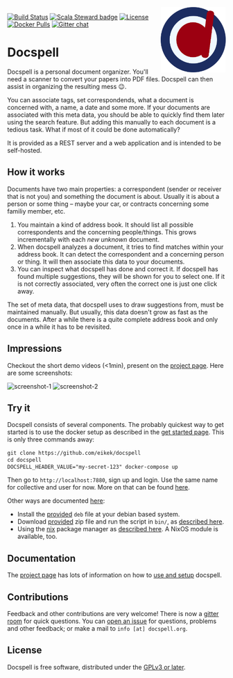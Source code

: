 <img align="right" src="./artwork/logo-only.svg" height="150px" style="padding-left: 20px"/>

[![Build Status](https://img.shields.io/travis/eikek/docspell?style=flat-square)](https://travis-ci.org/eikek/docspell)
[![Scala Steward badge](https://img.shields.io/badge/Scala_Steward-helping-blue.svg?style=flat-square&logo=data:image/png;base64,iVBORw0KGgoAAAANSUhEUgAAAA4AAAAQCAMAAAARSr4IAAAAVFBMVEUAAACHjojlOy5NWlrKzcYRKjGFjIbp293YycuLa3pYY2LSqql4f3pCUFTgSjNodYRmcXUsPD/NTTbjRS+2jomhgnzNc223cGvZS0HaSD0XLjbaSjElhIr+AAAAAXRSTlMAQObYZgAAAHlJREFUCNdNyosOwyAIhWHAQS1Vt7a77/3fcxxdmv0xwmckutAR1nkm4ggbyEcg/wWmlGLDAA3oL50xi6fk5ffZ3E2E3QfZDCcCN2YtbEWZt+Drc6u6rlqv7Uk0LdKqqr5rk2UCRXOk0vmQKGfc94nOJyQjouF9H/wCc9gECEYfONoAAAAASUVORK5CYII=)](https://scala-steward.org)
[![License](https://img.shields.io/github/license/eikek/docspell.svg?style=flat-square&color=steelblue)](https://github.com/eikek/docspell/blob/master/LICENSE.txt)
[![Docker Pulls](https://img.shields.io/docker/pulls/eikek0/docspell?color=steelblue)](https://hub.docker.com/r/eikek0/docspell)
[![Gitter chat](https://img.shields.io/gitter/room/eikek/docspell?style=flat-square&color=steelblue)](https://gitter.im/eikek/docspell)

# Docspell

Docspell is a personal document organizer. You'll need a scanner to
convert your papers into PDF files. Docspell can then assist in
organizing the resulting mess :wink:.

You can associate tags, set correspondends, what a document is
concerned with, a name, a date and some more. If your documents are
associated with this meta data, you should be able to quickly find
them later using the search feature. But adding this manually to each
document is a tedious task. What if most of it could be done
automatically?

It is provided as a REST server and a web application and is intended
to be self-hosted.


## How it works

Documents have two main properties: a correspondent (sender or
receiver that is not you) and something the document is about. Usually
it is about a person or some thing – maybe your car, or contracts
concerning some familiy member, etc.

1. You maintain a kind of address book. It should list all possible
   correspondents and the concerning people/things. This grows
   incrementally with each *new unknown* document.
2. When docspell analyzes a document, it tries to find matches within
   your address book. It can detect the correspondent and a concerning
   person or thing. It will then associate this data to your
   documents.
3. You can inspect what docspell has done and correct it. If docspell
   has found multiple suggestions, they will be shown for you to
   select one. If it is not correctly associated, very often the
   correct one is just one click away.

The set of meta data, that docspell uses to draw suggestions from,
must be maintained manually. But usually, this data doesn't grow as
fast as the documents. After a while there is a quite complete address
book and only once in a while it has to be revisited.


## Impressions

Checkout the short demo videos (<1min), present on the [project
page](https://docspell.org/#demos). Here are some screenshots:

![screenshot-1](https://raw.githubusercontent.com/eikek/docspell/master/website/site/content/docs/webapp/docspell-curate-1.jpg)
![screenshot-2](https://raw.githubusercontent.com/eikek/docspell/master/website/site/content/docs/webapp/docspell-curate-2.jpg)


## Try it

Docspell consists of several components. The probably quickest way to
get started is to use the docker setup as described in the [get started
page](https://docspell.org/#get-started). This is only three commands
away:

``` shell
git clone https://github.com/eikek/docspell
cd docspell
DOCSPELL_HEADER_VALUE="my-secret-123" docker-compose up
```

Then go to `http://localhost:7880`, sign up and login. Use the same
name for collective and user for now. More on that can be found
[here](https://docspell.org/docs/intro/).

Other ways are documented
[here](https://docspell.org/docs/install/quickstart/):

- Install the [provided](https://github.com/eikek/docspell/releases)
  `deb` file at your debian based system.
- Download [provided](https://github.com/eikek/docspell/releases) zip
  file and run the script in `bin/`, as [described
  here](https://docspell.org/docs/install/installing/#download-unpack-run).
- Using the [nix](https://nixos.org/nix) package manager as [described
  here](https://docspell.org/docs/install/installing/#nix). A NixOS
  module is available, too.


## Documentation

The [project page](https://docspell.org) has lots of information on
how to [use and setup](https://docspell.org/docs) docspell.


## Contributions

Feedback and other contributions are very welcome! There is now a
[gitter room](https://gitter.im/eikek/docspell) for quick questions.
You can [open an issue](https://github.com/eikek/docspell/issues/new)
for questions, problems and other feedback; or make a mail to
`info [at] docspell.org`.


## License

Docspell is free software, distributed under the [GPLv3 or
later](https://spdx.org/licenses/GPL-3.0-or-later.html).
